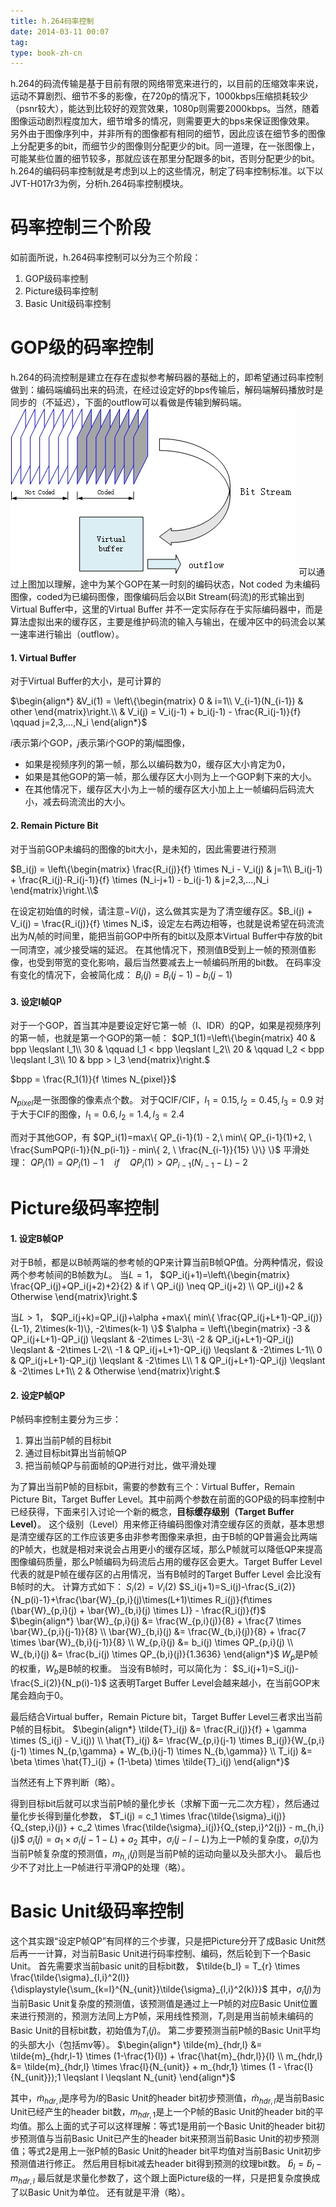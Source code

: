 ```yaml
---
title: h.264码率控制
date: 2014-03-11 00:07
tag: 
type: book-zh-cn
---
```


h.264的码流传输是基于目前有限的网络带宽来进行的，以目前的压缩效率来说，运动不算剧烈、细节不多的影像，在720p的情况下，1000kbps压缩损耗较少（psnr较大），能达到比较好的观赏效果，1080p则需要2000kbps。当然，随着图像运动剧烈程度加大，细节增多的情况，则需要更大的bps来保证图像效果。
另外由于图像序列中，并非所有的图像都有相同的细节，因此应该在细节多的图像上分配更多的bit，而细节少的图像则分配更少的bit。同一道理，在一张图像上，可能某些位置的细节较多，那就应该在那里分配跟多的bit，否则分配更少的bit。
h.264的编码码率控制就是考虑到以上的这些情况，制定了码率控制标准。以下以JVT-H017r3为例，分析h.264码率控制模块。


# 码率控制三个阶段
如前面所说，h.264码率控制可以分为三个阶段：

1. GOP级码率控制
2. Picture级码率控制
3. Basic Unit级码率控制



# GOP级的码率控制
h.264的码流控制是建立在存在虚拟参考解码器的基础上的，即希望通过码率控制做到：编码端编码出来的码流，在经过设定好的bps传输后，解码端解码播放时是同步的（不延迟），下面的outflow可以看做是传输到解码端。
![](img/2014-03-11-h.264码率控制/102057529225026.jpg)
可以通过上图加以理解，途中为某个GOP在某一时刻的编码状态，Not coded 为未编码图像，coded为已编码图像，图像编码后会以Bit Stream(码流)的形式输出到Virtual Buffer中，这里的Virtual Buffer 并不一定实际存在于实际编码器中，而是算法虚拟出来的缓存区，主要是维护码流的输入与输出，在缓冲区中的码流会以某一速率进行输出（outflow）。


#### 1. Virtual Buffer
对于Virtual Buffer的大小，是可计算的

$\begin{align*}
&V_i(1) = \left\{\begin{matrix}
0 & i=1\\
V_{i-1}(N_{i-1}) & other
\end{matrix}\right.\\
& V_i(j) = V_i(j-1) + b_i(j-1) - \frac{R_i(j-1)}{f} \qquad j=2,3,...,N_i
\end{align*}$

$i$表示第$i$个GOP，$j$表示第$i$个GOP的第$j$幅图像，

* 如果是视频序列的第一帧，那么以编码数为$0$，缓存区大小肯定为$0$，
* 如果是其他GOP的第一帧，那么缓存区大小则为上一个GOP剩下来的大小。
* 在其他情况下，缓存区大小为上一帧的缓存区大小加上上一帧编码后码流大小，减去码流流出的大小。



#### 2. Remain Picture Bit
对于当前GOP未编码的图像的bit大小，是未知的，因此需要进行预测

$B_i(j) = \left\{\begin{matrix}
\frac{R_i(j)}{f} \times N_i - V_i(j) & j=1\\
B_i(j-1) + \frac{R_i(j)-R_i(j-1)}{f} \times (N_i-j+1) - b_i(j-1) & j=2,3,...,N_i
\end{matrix}\right.\\$

在设定初始值的时候，请注意$-Vi(j)$，这么做其实是为了清空缓存区。$B_i(j) + V_i(j) = \frac{R_i(j)}{f} \times N_i$，设定左右两边相等，也就是说希望在码流流出为$N_i$帧的时间里，能把当前GOP中所有的bit以及原本Virtual Buffer中存放的bit一同清空，减少接受端的延迟。
在其他情况下，预测值B受到上一帧的预测值影像，也受到带宽的变化影响，最后当然要减去上一帧编码所用的bit数。
在码率没有变化的情况下，会被简化成：
$B_i(j) = B_i(j-1) - b_i(j-1)$


#### 3. 设定I帧QP
对于一个GOP，首当其冲是要设定好它第一帧（I、IDR）的QP，如果是视频序列的第一帧，也就是第一个GOP的第一帧：
$QP_1(1)=\left\{\begin{matrix}
40 & bpp \leqslant l_1\\
30 & \qquad l_1 < bpp \leqslant l_2\\
20 & \qquad l_2 < bpp \leqslant l_3\\
10 & bpp > l_3
\end{matrix}\right.$

$bpp = \frac{R_1(1)}{f \times N_{pixel}}$

$N_{pixel}$是一张图像的像素点个数。
对于QCIF/CIF，$l_1=0.15, l_2=0.45, l_3=0.9$
对于大于CIF的图像，$l_1=0.6, l_2=1.4, l_3=2.4$

而对于其他GOP，有
$QP_i(1)=max\{ QP_{i-1}(1) - 2,\ min\{ QP_{i-1}(1)+2, \ \frac{SumPQP(i-1)}{N_p(i-1)} - min\{ 2, \ \frac{N_{i-1}}{15} \}\} \}$
平滑处理：
$QP_i(1) = QP_i(1)-1 \quad if \quad QP_i(1) > QP_{i-1}(N_{i-1}-L)-2$


# **Picture级码率控制**

#### 1. 设定B帧QP
对于B帧，都是以B帧两端的参考帧的QP来计算当前B帧QP值。分两种情况，假设两个参考帧间的B帧数为$L$。
当$L = 1$，
$QP_i(j+1)=\left\{\begin{matrix}
\frac{QP_i(j)+QP_i(j+2)+2}{2} & if \ QP_i(j) \neq QP_i(j+2) \\
QP_i(j)+2 & Otherwise
\end{matrix}\right.$

当$L > 1$，
$QP_i(j+k)=QP_i(j)+\alpha +max\{ min\{ \frac{QP_i(j+L+1)-QP_i(j)}{L-1}, 2\times(k-1)\}, -2\times(k-1) \}$
$\alpha = \left\{\begin{matrix}
-3 & QP_i(j+L+1)-QP_i(j) \leqslant & -2\times L-3\\
-2 & QP_i(j+L+1)-QP_i(j) \leqslant & -2\times L-2\\
-1 & QP_i(j+L+1)-QP_i(j) \leqslant & -2\times L-1\\
0 & QP_i(j+L+1)-QP_i(j) \leqslant & -2\times L\\
1 & QP_i(j+L+1)-QP_i(j) \leqslant & -2\times L+1\\
2 & Otherwise
\end{matrix}\right.$


#### 2. 设定P帧QP
P帧码率控制主要分为三步：

1. 算出当前P帧的目标bit
2. 通过目标bit算出当前帧QP
3. 把当前帧QP与前面帧的QP进行对比，做平滑处理

为了算出当前P帧的目标bit，需要的参数有三个：Virtual Buffer，Remain Picture Bit，Target Buffer Level。其中前两个参数在前面的GOP级的码率控制中已经获得，下面来引入讨论一个新的概念，**目标缓存级别（Target Buffer Level）**。
这个级别（Level）用来修正待编码图像对清空缓存区的贡献，基本思想是清空缓存区的工作应该更多由非参考图像来承担，由于B帧的QP普遍会比两端的P帧大，也就是相对来说会占用更小的缓存区域，那么P帧就可以降低QP来提高图像编码质量，那么P帧编码为码流后占用的缓存区会更大。Target Buffer Level 代表的就是P帧在缓存区的占用情况，当有B帧时的Target Buffer Level 会比没有B帧时的大。
计算方式如下：
$S_i(2)=V_i(2)$
$S_i(j+1)=S_i(j)-\frac{S_i(2)}{N_p(i)-1}+\frac{\bar{W}_{p,i}(j)\times(L+1)\times R_i(j)}{f\times (\bar{W}_{p,i}(j) + \bar{W}_{b,i}(j) \times L)} - \frac{R_i(j)}{f}$
$\begin{align*}
\bar{W}_{p,i}(j) &= \frac{W_{p,i}(j)}{8} + \frac{7 \times \bar{W}_{p,i}(j-1)}{8} \\
\bar{W}_{b,i}(j) &= \frac{W_{b,i}(j)}{8} + \frac{7 \times \bar{W}_{b,i}(j-1)}{8} \\
W_{p,i}(j) &= b_i(j) \times QP_{p,i}(j) \\
W_{b,i}(j) &= \frac{b_i(j) \times QP_{b,i}(j)}{1.3636}
\end{align*}$
$W_p$是P帧的权重，$W_b$是B帧的权重。
当没有B帧时，可以简化为：
$S_i(j+1)=S_i(j)-\frac{S_i(2)}{N_p(i)-1}$
这表明Target Buffer Level会越来越小，在当前GOP末尾会趋向于$0$。

最后结合Virtual buffer，Remain Picture bit，Target Buffer Level三者求出当前P帧的目标bit。
$\begin{align*}
\tilde{T}_i(j) &= \frac{R_i(j)}{f} + \gamma \times (S_i(j) - V_i(j)) \\
\hat{T}_i(j) &= \frac{W_{p,i}(j-1) \times B_i(j)}{W_{p,i}(j-1) \times N_{p,\gamma} + W_{b,i}(j-1) \times N_{b,\gamma}} \\
T_i(j) &= \beta \times \hat{T}_i(j) + (1-\beta) \times \tilde{T}_i(j)
\end{align*}$

当然还有上下界判断（略）。

得到目标bit后就可以求当前P帧的量化步长（求解下面一元二次方程），然后通过量化步长得到量化参数，
$T_i(j) = c_1 \times \frac{\tilde{\sigma}_i(j)}{Q_{step,i}(j)} + c_2 \times \frac{\tilde{\sigma}_i(j)}{Q_{step,i}^2(j)} - m_{h,i}(j)$
$\tilde{\sigma}_i(j) = a_1 \times \sigma_i(j-1-L) + a_2$
其中，$\sigma_i(j-l-L)$为上一P帧的复杂度，$\tilde{\sigma}_i(j)$为当前P帧复杂度的预测值，$m_{h,i}(j)$则是当前P帧的运动向量以及头部大小。
最后也少不了对比上一P帧进行平滑QP的处理（略）。


# **Basic Unit级码率控制**
这个其实跟“设定P帧QP”有同样的三个步骤，只是把Picture分开了成Basic Unit然后再一一计算，对当前Basic Unit进行码率控制、编码，然后轮到下一个Basic Unit。
首先需要求当前basic unit的目标bit数，
$\tilde{b_l} = T_{r} \times \frac{\tilde{\sigma}_{l,i}^2(l)}{\displaystyle{\sum_{k=l}^{N_{unit}}\tilde{\sigma}_{l,i}^2(k)}}$
其中，$\tilde{\sigma}_i(j)$为当前Basic Unit复杂度的预测值，该预测值是通过上一P帧的对应Basic Unit位置来进行预测的，预测方法同上方P帧，采用线性预测，$T_{r}$则是用当前帧未编码的Basic Unit的目标bit数，初始值为$T_i(j)$。
第二步要预测当前P帧的Basic Unit平均的头部大小（包括mv等）。
$\begin{align*}
\tilde{m}_{hdr,l} &= \tilde{m}_{hdr,l-1} \times (1-\frac{1}{l}) + \frac{\hat{m}_{hdr,l}}{l} \\
m_{hdr,l} &= \tilde{m}_{hdr,l} \times \frac{l}{N_{unit}} + m_{hdr,1} \times (1 - \frac{l}{N_{unit}});1 \leqslant l \leqslant N_{unit}
\end{align*}$

其中，$\tilde{m}_{hdr,l}$是序号为$l$的Basic Unit的header bit初步预测值，$\hat{m}_{hdr,l}$是当前Basic Unit已经产生的header bit数，$m_{hdr,1}$是上一个P帧的Basic Unit的header bit的平均值。那么上面的式子可以这样理解：等式1是用前一个Basic Unit的header bit初步预测值与当前Basic Unit已产生的header bit来预测当前Basic Unit的初步预测值；等式2是用上一张P帧的Basic Unit的header bit平均值对当前Basic Unit初步预测值进行修正。
然后用目标bit减去header bit得到预测的纹理bit数。
$\hat{b}_l = \tilde{b}_l - m_{hdr,l}$
最后就是求量化参数了，这个跟上面Picture级的一样，只是把复杂度换成了以Basic Unit为单位。
还有就是平滑（略）。












